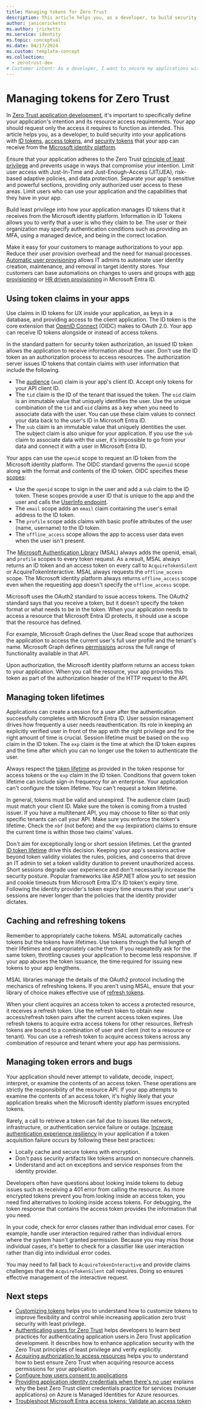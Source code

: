 ```yaml
---
title: Managing tokens for Zero Trust
description: This article helps you, as a developer, to build security into your applications with ID tokens, access tokens, and security tokens that your app can receive from the Microsoft identity platform.
author: janicericketts
ms.author: jricketts
ms.service: identity
ms.topic: conceptual
ms.date: 04/17/2024
ms.custom: template-concept
ms.collection:
  - zerotrust-dev
# Customer intent: As a developer, I want to secure my applications with ID tokens, access tokens, and security tokens so that I can enhance application security with the principles of least privilege and verify explicitly.
---
```

# Managing tokens for Zero Trust

In [Zero Trust application development](overview.md), it's important to specifically define your application's intention and its resource access requirements. Your app should request only the access it requires to function as intended. This article helps you, as a developer, to build security into your applications with [ID tokens](/azure/active-directory/develop/id-tokens), [access tokens](/azure/active-directory/develop/access-tokens), and [security tokens](/azure/active-directory/develop/security-tokens) that your app can receive from the [Microsoft identity platform](/azure/active-directory/develop/)*.*

Ensure that your application adheres to the Zero Trust [principle of least privilege](/azure/active-directory/develop/secure-least-privileged-access) and prevents usage in ways that compromise your intention. Limit user access with Just-In-Time and Just-Enough-Access (JIT/JEA), risk-based adaptive policies, and data protection. Separate your app's sensitive and powerful sections, providing only authorized user access to these areas. Limit users who can use your application and the capabilities that they have in your app.

Build least privilege into how your application manages ID tokens that it receives from the Microsoft identity platform. Information in ID Tokens allows you to verify that a user is who they claim to be. The user or their organization may specify authentication conditions such as providing an MFA, using a managed device, and being in the correct location.

Make it easy for your customers to manage authorizations to your app. Reduce their user provision overhead and the need for manual processes. [Automatic user provisioning](/azure/active-directory/app-provisioning/plan-auto-user-provisioning) allows IT admins to automate user identity creation, maintenance, and removal in target identity stores. Your customers can base automations on changes to users and groups with [app provisioning](/azure/active-directory/app-provisioning/user-provisioning) or [HR driven provisioning](/azure/active-directory/app-provisioning/what-is-hr-driven-provisioning) in Microsoft Entra ID.

## Using token claims in your apps

Use claims in ID tokens for UX inside your application, as keys in a database, and providing access to the client application. The ID token is the core extension that [OpenID Connect](/azure/active-directory/develop/v2-protocols-oidc) (OIDC) makes to OAuth 2.0. Your app can receive ID tokens alongside or instead of access tokens.

In the standard pattern for security token authorization, an issued ID token allows the application to receive information about the user. Don't use the ID token as an authorization process to access resources. The authorization server issues ID tokens that contain claims with user information that include the following.

- The [audience](/azure/active-directory/develop/access-tokens#payload-claims) (`aud`) claim is your app's client ID. Accept only tokens for your API client ID.
- The `tid` claim is the ID of the tenant that issued the token. The `oid` claim is an immutable value that uniquely identifies the user. Use the unique combination of the `tid` and `oid` claims as a key when you need to associate data with the user. You can use these claim values to connect your data back to the user's ID in Microsoft Entra ID.
- The `sub` claim is an immutable value that uniquely identities the user. The subject claim is also unique for your application. If you use the `sub` claim to associate data with the user, it's impossible to go from your data and connect it with a user in Microsoft Entra ID.

Your apps can use the `openid` scope to request an ID token from the Microsoft identity platform. The OIDC standard governs the `openid` scope along with the format and contents of the ID token. OIDC specifies these [scopes](/graph/permissions-reference#openid-connect-oidc-scopes):

- Use the `openid` scope to sign in the user and add a `sub` claim to the ID token. These scopes provide a user ID that is unique to the app and the user and calls the [UserInfo endpoint](/azure/active-directory/develop/userinfo).
- The `email` scope adds an `email` claim containing the user's email address to the ID token.
- The `profile` scope adds claims with basic profile attributes of the user (name, username) to the ID token.
- The `offline_access` scope allows the app to access user data even when the user isn't present.

The [Microsoft Authentication Library](/azure/active-directory/develop/msal-overview) (MSAL) always adds the openid, email, and `profile` scopes to every token request. As a result, MSAL always returns an ID token and an access token on every call to `AcquireTokenSilent` or AcquireTokenInteractive. MSAL always requests the `offline_access` scope. The Microsoft identity platform always returns `offline_access` scope even when the requesting app doesn't specify the `offline_access` scope.

Microsoft uses the OAuth2 standard to issue access tokens. The OAuth2 standard says that you receive a token, but it doesn't specify the token format or what needs to be in the token. When your application needs to access a resource that Microsoft Entra ID protects, it should use a scope that the resource has defined.

For example, Microsoft Graph defines the User.Read scope that authorizes the application to access the current user's full user profile and the tenant's name. Microsoft Graph defines [permissions](/graph/permissions-reference) across the full range of functionality available in that API.

Upon authorization, the Microsoft identity platform returns an access token to your application. When you call the resource, your app provides this token as part of the authorization header of the HTTP request to the API.

## Managing token lifetimes

Applications can create a session for a user after the authentication successfully completes with Microsoft Entra ID. User session management drives how frequently a user needs reauthentication. Its role in keeping an explicitly verified user in front of the app with the right privilege and for the right amount of time is crucial. Session lifetime must be based on the `exp` claim in the ID token. The `exp` claim is the time at which the ID token expires and the time after which you can no longer use the token to authenticate the user.

Always respect the [token lifetime](/azure/active-directory/develop/active-directory-configurable-token-lifetimes) as provided in the token response for access tokens or the `exp` claim in the ID token. Conditions that govern token lifetime can include sign-in frequency for an enterprise. Your application can't configure the token lifetime. You can't request a token lifetime.

In general, tokens must be valid and unexpired. The audience claim (aud) must match your client ID. Make sure the token is coming from a trusted issuer. If you have a multitenant API, you may choose to filter so that only specific tenants can call your API. Make sure you enforce the token's lifetime. Check the `nbf` (not before) and the `exp` (expiration) claims to ensure the current time is within those two claims' values.

Don't aim for exceptionally long or short session lifetimes. Let the granted [ID token lifetime](/azure/active-directory/develop/id-tokens#id-token-lifetime) drive this decision. Keeping your app's sessions active beyond token validity violates the rules, policies, and concerns that drove an IT admin to set a token validity duration to prevent unauthorized access. Short sessions degrade user experience and don't necessarily increase the security posture. Popular frameworks like ASP.NET allow you to set session and cookie timeouts from Microsoft Entra ID's ID token's expiry time. Following the identity provider's token expiry time ensures that your user's sessions are never longer than the policies that the identity provider dictates.

## Caching and refreshing tokens

Remember to appropriately cache tokens. MSAL automatically caches tokens but the tokens have lifetimes. Use tokens through the full length of their lifetimes and appropriately cache them. If you repeatedly ask for the same token, throttling causes your application to become less responsive. If your app abuses the token issuance, the time required for issuing new tokens to your app lengthens.

MSAL libraries manage the details of the OAuth2 protocol including the mechanics of refreshing tokens. If you aren't using MSAL, ensure that your library of choice makes effective use of [refresh tokens](/azure/active-directory/develop/refresh-tokens).

When your client acquires an access token to access a protected resource, it receives a refresh token. Use the refresh token to obtain new access/refresh token pairs after the current access token expires. Use refresh tokens to acquire extra access tokens for other resources. Refresh tokens are bound to a combination of user and client (not to a resource or tenant). You can use a refresh token to acquire access tokens across any combination of resource and tenant where your app has permissions.

## Managing token errors and bugs

Your application should never attempt to validate, decode, inspect, interpret, or examine the contents of an access token. These operations are strictly the responsibility of the resource API. If your app attempts to examine the contents of an access token, it's highly likely that your application breaks when the Microsoft identity platform issues encrypted tokens.

Rarely, a call to retrieve a token can fail due to issues like network, infrastructure, or authentication service failure or outage. [Increase authentication experience resiliency](/azure/active-directory/fundamentals/resilience-app-development-overview) in your application if a token acquisition failure occurs by following these best practices:

- Locally cache and secure tokens with encryption.
- Don't pass security artifacts like tokens around on nonsecure channels.
- Understand and act on exceptions and service responses from the identity provider.

Developers often have questions about looking inside tokens to debug issues such as receiving a 401 error from calling the resource. As more encrypted tokens prevent you from looking inside an access token, you need find alternatives to looking inside access tokens. For debugging, the token response that contains the access token provides the information that you need.

In your code, check for error classes rather than individual error cases. For example, handle user interaction required rather than individual errors where the system hasn't granted permission. Because you may miss those individual cases, it's better to check for a classifier like user interaction rather than dig into individual error codes.

You may need to fall back to `AcquireTokenInteractive` and provide claims challenges that the `AcquireTokenSilent` call requires. Doing so ensures effective management of the interactive request.

## Next steps

- [Customizing tokens](zero-trust-token-customization.md) helps you to understand how to customize tokens to improve flexibility and control while increasing application zero trust security with least privilege.
- [Authenticating users for Zero Trust](user-authentication.md) helps developers to learn best practices for authenticating application users in Zero Trust application development. It describes how to enhance application security with the Zero Trust principles of least privilege and verify explicitly.
- [Acquiring authorization to access resources](acquire-application-authorization-to-access-resources.md) helps you to understand how to best ensure Zero Trust when acquiring resource access permissions for your application.
- [Configure how users consent to applications](/azure/active-directory/manage-apps/configure-user-consent)
- [Providing application identity credentials when there's no user](identity-non-user-applications.md) explains why the best Zero Trust client credentials practice for services (nonuser applications) on Azure is Managed Identities for Azure resources.
- [Troubleshoot Microsoft Entra access tokens: Validate an access token](/azure/databricks/dev-tools/api/latest/aad/troubleshoot-aad-token#validate-an-access-token)
